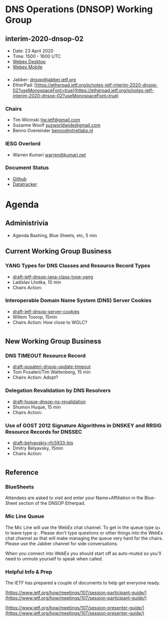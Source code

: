 # DNS Operations (DNSOP) Working Group
## interim-2020-dnsop-02

* Date: 23 April 2020
* Time: 1500 - 1600 UTC
* [Webex Desktop](https://ietf.webex.com/ietf/j.php?MTID=m8d49e59807a47eec1d8cf5fbd4f81fa3)
* [Webex Mobile](wbx://ietf.webex.com/ietf?MK=616191802&MPW=3JNxacS23pS)

###
* Jabber:  [dnsop@jabber.ietf.org](dnsop@jabber.ietf.org)
* EtherPad: [https://etherpad.ietf.org/p/notes-ietf-interim-2020-dnsop-02?useMonospaceFont=true](https://etherpad.ietf.org/p/notes-ietf-interim-2020-dnsop-02?useMonospaceFont=true)

### Chairs
* Tim Wicinski [tjw.ietf@gmail.com](tjw.ietf@gmail.com)
* Suzanne Woolf [suzworldwide@gmail.com](suzworldwide@gmail.com)
* Benno Overeinder [benno@nlnetlabs.nl](benno@nlnetlabs.nl)

### IESG Overlord
* Warren Kumari [warren@kumari.net](warren@kumari.net)

### Document Status
* [Github](https://github.com/DNSOP/wg-materials/blob/master/dnsop-document-status.md)
* [Datatracker](https://datatracker.ietf.org/wg/dnsop/documents/)

# Agenda

## Administrivia
* Agenda Bashing, Blue Sheets, etc, 5 min

## Current Working Group Business

### YANG Types for DNS Classes and Resource Record Types
* [draft-ietf-dnsop-iana-class-type-yang](https://datatracker.ietf.org/doc/draft-ietf-dnsop-iana-class-type-yang/)
* Ladislav Lhotka, 10 min
* Chairs Action:

### Interoperable Domain Name System (DNS) Server Cookies
* [draft-ietf-dnsop-server-cookies](https://datatracker.ietf.org/doc/draft-ietf-dnsop-server-cookies/)
* Willem Toorop, 15min
* Chairs Action: How close to WGLC?


#
## New Working Group Business

### DNS TIMEOUT Resource Record
* [draft-pusateri-dnsop-update-timeout](https://datatracker.ietf.org/doc/draft-pusateri-dnsop-update-timeout/)
* Tom Pusateri/Tim Wattenberg, 15 min
* Chairs Action: Adopt?

### Delegation Revalidation by DNS Resolvers
* [draft-huque-dnsop-ns-revalidation](https://datatracker.ietf.org/doc/draft-huque-dnsop-ns-revalidation/)
* Shumon Huque, 15 min
* Chairs Action: 

### Use of GOST 2012 Signature Algorithms in DNSKEY and RRSIG Resource Records for DNSSEC
* [draft-belyavskiy-rfc5933-bis](https://datatracker.ietf.org/doc/draft-belyavskiy-rfc5933-bis/)
* Dmitry Belyavsky, 15min
* Chairs Action:

#
## Reference

### BlueSheets

Attendees are asked to visit and enter your Name+Affiliation in the Blue-Sheet section of the DNSOP Etherpad.

### Mic Line Queue

The Mic Line will use the WebEx chat channel.  To get in the queue type q+ to leave type q-.
Please don't type questions or other things into the WebEx chat channel as that will make
managing the queue very hard for the chairs.  Please use the Jabber channel for side conversations.

When you connect into WebEx you should start off as auto-muted so you'll
need to unmute yourself to speak when called.

### Helpful Info & Prep

The IETF has prepared a couple of documents to help get everyone ready.

  [https://www.ietf.org/how/meetings/107/session-participant-guide/](https://www.ietf.org/how/meetings/107/session-participant-guide/)

  [https://www.ietf.org/how/meetings/107/session-presenter-guide/](https://www.ietf.org/how/meetings/107/session-presenter-guide/)
